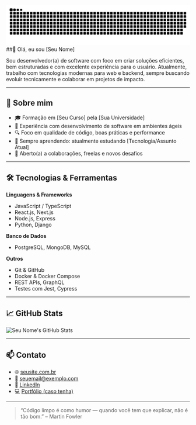 <picture>
  <source media="(prefers-color-scheme: dark)" srcset="https://raw.githubusercontent.com/omichaelsilva/snk/output/github-contribution-grid-snake-dark.svg" />
  <source media="(prefers-color-scheme: light)" srcset="https://raw.githubusercontent.com/omichaelsilva/snk/output/github-contribution-grid-snake.svg" />
  <img alt="github contribution snake" src="https://raw.githubusercontent.com/omichaelsilva/snk/output/github-contribution-grid-snake.svg" />
</picture>
##👋 Olá, eu sou [Seu Nome]

Sou desenvolvedor(a) de software com foco em criar soluções eficientes, bem estruturadas e com excelente experiência para o usuário. Atualmente, trabalho com tecnologias modernas para web e backend, sempre buscando evoluir tecnicamente e colaborar em projetos de impacto.

---

## 💼 Sobre mim

- 🎓 Formação em [Seu Curso] pela [Sua Universidade]
- 💼 Experiência com desenvolvimento de software em ambientes ágeis
- 🔍 Foco em qualidade de código, boas práticas e performance
- 🌱 Sempre aprendendo: atualmente estudando [Tecnologia/Assunto Atual]
- 🤝 Aberto(a) a colaborações, freelas e novos desafios

---

## 🛠️ Tecnologias & Ferramentas

**Linguagens & Frameworks**
- JavaScript / TypeScript
- React.js, Next.js
- Node.js, Express
- Python, Django

**Banco de Dados**
- PostgreSQL, MongoDB, MySQL

**Outros**
- Git & GitHub
- Docker & Docker Compose
- REST APIs, GraphQL
- Testes com Jest, Cypress

---

## 📈 GitHub Stats

![Seu Nome's GitHub Stats](https://github-readme-stats.vercel.app/api?username=seu-usuario&show_icons=true&theme=default)

---

## 📫 Contato

- 🌐 [seusite.com.br](https://seusite.com.br)
- 📧 seuemail@exemplo.com
- 💼 [LinkedIn](https://linkedin.com/in/seu-perfil)
- 💻 [Portfólio (caso tenha)](https://github.com/seu-usuario)

---

> “Código limpo é como humor — quando você tem que explicar, não é tão bom.” – Martin Fowler

